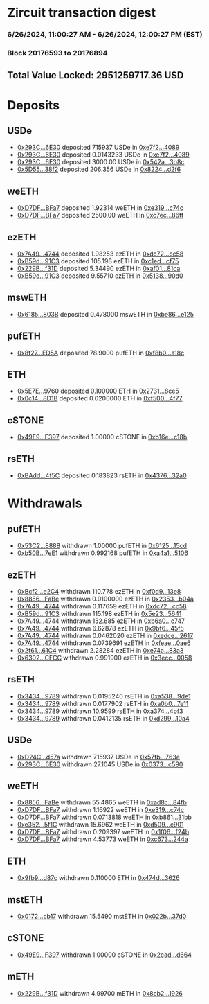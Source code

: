 # Zircuit transaction digest
### 6/26/2024, 11:00:27 AM - 6/26/2024, 12:00:27 PM (EST)
### Block 20176593 to 20176894

## Total Value Locked: 2951259717.36 USD

# Deposits
## USDe
- [0x293C...6E30](https://etherscan.io/address/0x293C6937D8D82e05B01335F7B33FBA0c8e256E30) deposited 715937 USDe in [0xe7f2...4089](https://etherscan.io/tx/0x293C6937D8D82e05B01335F7B33FBA0c8e256E30)
- [0x293C...6E30](https://etherscan.io/address/0x293C6937D8D82e05B01335F7B33FBA0c8e256E30) deposited 0.0143233 USDe in [0xe7f2...4089](https://etherscan.io/tx/0x293C6937D8D82e05B01335F7B33FBA0c8e256E30)
- [0x293C...6E30](https://etherscan.io/address/0x293C6937D8D82e05B01335F7B33FBA0c8e256E30) deposited 3000.00 USDe in [0x542a...3b8c](https://etherscan.io/tx/0x293C6937D8D82e05B01335F7B33FBA0c8e256E30)
- [0x5D55...38f2](https://etherscan.io/address/0x5D55D3e7A6947eDC67FE8ACF805fb985F35138f2) deposited 206.356 USDe in [0x8224...d2f6](https://etherscan.io/tx/0x5D55D3e7A6947eDC67FE8ACF805fb985F35138f2)
## weETH
- [0xD7DF...BFa7](https://etherscan.io/address/0xD7DF7E085214743530afF339aFC420c7c720BFa7) deposited 1.92314 weETH in [0xe319...c74c](https://etherscan.io/tx/0xD7DF7E085214743530afF339aFC420c7c720BFa7)
- [0xD7DF...BFa7](https://etherscan.io/address/0xD7DF7E085214743530afF339aFC420c7c720BFa7) deposited 2500.00 weETH in [0xc7ec...86ff](https://etherscan.io/tx/0xD7DF7E085214743530afF339aFC420c7c720BFa7)
## ezETH
- [0x7A49...4744](https://etherscan.io/address/0x7A493Be5c2ce014cD049Bf178a1ac0Db1B434744) deposited 1.98253 ezETH in [0xdc72...cc58](https://etherscan.io/tx/0x7A493Be5c2ce014cD049Bf178a1ac0Db1B434744)
- [0xB59d...91C3](https://etherscan.io/address/0xB59d02c93dD5D94eFe3b3a5ba597f63c8ae291C3) deposited 105.198 ezETH in [0xc1ed...cf75](https://etherscan.io/tx/0xB59d02c93dD5D94eFe3b3a5ba597f63c8ae291C3)
- [0x229B...f31D](https://etherscan.io/address/0x229B2c544F8Ea31CEb8e0CE84B2821328387f31D) deposited 5.34490 ezETH in [0xaf01...81ca](https://etherscan.io/tx/0x229B2c544F8Ea31CEb8e0CE84B2821328387f31D)
- [0xB59d...91C3](https://etherscan.io/address/0xB59d02c93dD5D94eFe3b3a5ba597f63c8ae291C3) deposited 9.55710 ezETH in [0x5138...90d0](https://etherscan.io/tx/0xB59d02c93dD5D94eFe3b3a5ba597f63c8ae291C3)
## mswETH
- [0x6185...803B](https://etherscan.io/address/0x618591037F6Aa7321b26E663f6F0f83de151803B) deposited 0.478000 mswETH in [0xbe86...e125](https://etherscan.io/tx/0x618591037F6Aa7321b26E663f6F0f83de151803B)
## pufETH
- [0x8f27...ED5A](https://etherscan.io/address/0x8f272468996b9BF7Cd75d12182c18aF74226ED5A) deposited 78.9000 pufETH in [0xf8b0...a18c](https://etherscan.io/tx/0x8f272468996b9BF7Cd75d12182c18aF74226ED5A)
## ETH
- [0x5E7E...9760](https://etherscan.io/address/0x5E7E0F2202c3dE6a7A31BC88fde9149028cd9760) deposited 0.100000 ETH in [0x2731...8ce5](https://etherscan.io/tx/0x5E7E0F2202c3dE6a7A31BC88fde9149028cd9760)
- [0x0c14...8D1B](https://etherscan.io/address/0x0c145F3149eeB501E0B5D6b2B78399BAaf5B8D1B) deposited 0.0200000 ETH in [0xf500...4f77](https://etherscan.io/tx/0x0c145F3149eeB501E0B5D6b2B78399BAaf5B8D1B)
## cSTONE
- [0x49E9...F397](https://etherscan.io/address/0x49E9F02F9a82783035CbeA8a930511983C64F397) deposited 1.00000 cSTONE in [0xb16e...c18b](https://etherscan.io/tx/0x49E9F02F9a82783035CbeA8a930511983C64F397)
## rsETH
- [0xBAdd...4f5C](https://etherscan.io/address/0xBAdd32ccf2c30B3B1AD4b3333917a3fd6eeB4f5C) deposited 0.183823 rsETH in [0x4376...32a0](https://etherscan.io/tx/0xBAdd32ccf2c30B3B1AD4b3333917a3fd6eeB4f5C)
# Withdrawals
## pufETH
- [0x53C2...8888](https://etherscan.io/address/0x53C218ee4B05f817fab41afD2c66fD92550A8888) withdrawn 1.00000 pufETH in [0x6125...15cd](https://etherscan.io/tx/0x53C218ee4B05f817fab41afD2c66fD92550A8888)
- [0xb50B...7eE1](https://etherscan.io/address/0xb50B0137a1ac839192e957CC3E77127C33f47eE1) withdrawn 0.992168 pufETH in [0xa4a1...5106](https://etherscan.io/tx/0xb50B0137a1ac839192e957CC3E77127C33f47eE1)
## ezETH
- [0xBcf2...e2C4](https://etherscan.io/address/0xBcf2aB46782de614d75eE6EAD57000b6Fc56e2C4) withdrawn 110.778 ezETH in [0xf0d9...13e8](https://etherscan.io/tx/0xBcf2aB46782de614d75eE6EAD57000b6Fc56e2C4)
- [0x8856...FaBe](https://etherscan.io/address/0x8856f4b807402cF8f457b1d518ddF4043d55FaBe) withdrawn 0.0100000 ezETH in [0x2353...b04a](https://etherscan.io/tx/0x8856f4b807402cF8f457b1d518ddF4043d55FaBe)
- [0x7A49...4744](https://etherscan.io/address/0x7A493Be5c2ce014cD049Bf178a1ac0Db1B434744) withdrawn 0.117659 ezETH in [0xdc72...cc58](https://etherscan.io/tx/0x7A493Be5c2ce014cD049Bf178a1ac0Db1B434744)
- [0xB59d...91C3](https://etherscan.io/address/0xB59d02c93dD5D94eFe3b3a5ba597f63c8ae291C3) withdrawn 115.198 ezETH in [0x5e23...5641](https://etherscan.io/tx/0xB59d02c93dD5D94eFe3b3a5ba597f63c8ae291C3)
- [0x7A49...4744](https://etherscan.io/address/0x7A493Be5c2ce014cD049Bf178a1ac0Db1B434744) withdrawn 152.685 ezETH in [0xb6a0...c747](https://etherscan.io/tx/0x7A493Be5c2ce014cD049Bf178a1ac0Db1B434744)
- [0x7A49...4744](https://etherscan.io/address/0x7A493Be5c2ce014cD049Bf178a1ac0Db1B434744) withdrawn 6.62878 ezETH in [0x9bf6...45f5](https://etherscan.io/tx/0x7A493Be5c2ce014cD049Bf178a1ac0Db1B434744)
- [0x7A49...4744](https://etherscan.io/address/0x7A493Be5c2ce014cD049Bf178a1ac0Db1B434744) withdrawn 0.0462020 ezETH in [0xedce...2617](https://etherscan.io/tx/0x7A493Be5c2ce014cD049Bf178a1ac0Db1B434744)
- [0x7A49...4744](https://etherscan.io/address/0x7A493Be5c2ce014cD049Bf178a1ac0Db1B434744) withdrawn 0.0739691 ezETH in [0xfeae...0ae6](https://etherscan.io/tx/0x7A493Be5c2ce014cD049Bf178a1ac0Db1B434744)
- [0x2f61...61C4](https://etherscan.io/address/0x2f61026d752cFf1016207e4fe2f90414E12661C4) withdrawn 2.28284 ezETH in [0xe74a...83a3](https://etherscan.io/tx/0x2f61026d752cFf1016207e4fe2f90414E12661C4)
- [0x6302...CFCC](https://etherscan.io/address/0x6302c46d867E5569bf0Ec7de95Cf8C38f7c7CFCC) withdrawn 0.991900 ezETH in [0x3ecc...0058](https://etherscan.io/tx/0x6302c46d867E5569bf0Ec7de95Cf8C38f7c7CFCC)
## rsETH
- [0x3434...9789](https://etherscan.io/address/0x34349c5569e7B846c3558961552D2202760A9789) withdrawn 0.0195240 rsETH in [0xa538...9de1](https://etherscan.io/tx/0x34349c5569e7B846c3558961552D2202760A9789)
- [0x3434...9789](https://etherscan.io/address/0x34349c5569e7B846c3558961552D2202760A9789) withdrawn 0.0177902 rsETH in [0xa0b0...7e11](https://etherscan.io/tx/0x34349c5569e7B846c3558961552D2202760A9789)
- [0x3434...9789](https://etherscan.io/address/0x34349c5569e7B846c3558961552D2202760A9789) withdrawn 10.9599 rsETH in [0xa374...4bf3](https://etherscan.io/tx/0x34349c5569e7B846c3558961552D2202760A9789)
- [0x3434...9789](https://etherscan.io/address/0x34349c5569e7B846c3558961552D2202760A9789) withdrawn 0.0412135 rsETH in [0xd299...10a4](https://etherscan.io/tx/0x34349c5569e7B846c3558961552D2202760A9789)
## USDe
- [0xD24C...d57a](https://etherscan.io/address/0xD24Cfe2d0fa81369ca6291c28ac5426e16B6d57a) withdrawn 715937 USDe in [0x57fb...763e](https://etherscan.io/tx/0xD24Cfe2d0fa81369ca6291c28ac5426e16B6d57a)
- [0x293C...6E30](https://etherscan.io/address/0x293C6937D8D82e05B01335F7B33FBA0c8e256E30) withdrawn 27.1045 USDe in [0x0373...c590](https://etherscan.io/tx/0x293C6937D8D82e05B01335F7B33FBA0c8e256E30)
## weETH
- [0x8856...FaBe](https://etherscan.io/address/0x8856f4b807402cF8f457b1d518ddF4043d55FaBe) withdrawn 55.4865 weETH in [0xad8c...84fb](https://etherscan.io/tx/0x8856f4b807402cF8f457b1d518ddF4043d55FaBe)
- [0xD7DF...BFa7](https://etherscan.io/address/0xD7DF7E085214743530afF339aFC420c7c720BFa7) withdrawn 1.16922 weETH in [0xe319...c74c](https://etherscan.io/tx/0xD7DF7E085214743530afF339aFC420c7c720BFa7)
- [0xD7DF...BFa7](https://etherscan.io/address/0xD7DF7E085214743530afF339aFC420c7c720BFa7) withdrawn 0.0713818 weETH in [0xb861...31bb](https://etherscan.io/tx/0xD7DF7E085214743530afF339aFC420c7c720BFa7)
- [0xe352...5f1C](https://etherscan.io/address/0xe352abd2f49486F451284a44120651Bd5EC55f1C) withdrawn 15.6962 weETH in [0xd509...c901](https://etherscan.io/tx/0xe352abd2f49486F451284a44120651Bd5EC55f1C)
- [0xD7DF...BFa7](https://etherscan.io/address/0xD7DF7E085214743530afF339aFC420c7c720BFa7) withdrawn 0.209397 weETH in [0x1f06...f24b](https://etherscan.io/tx/0xD7DF7E085214743530afF339aFC420c7c720BFa7)
- [0xD7DF...BFa7](https://etherscan.io/address/0xD7DF7E085214743530afF339aFC420c7c720BFa7) withdrawn 4.53773 weETH in [0xc673...244a](https://etherscan.io/tx/0xD7DF7E085214743530afF339aFC420c7c720BFa7)
## ETH
- [0x9fb9...d87c](https://etherscan.io/address/0x9fb9bF38541abA91F4927E9f103DCB207dbCd87c) withdrawn 0.110000 ETH in [0x474d...3626](https://etherscan.io/tx/0x9fb9bF38541abA91F4927E9f103DCB207dbCd87c)
## mstETH
- [0x0172...cb17](https://etherscan.io/address/0x0172DDDa859C04125A7F8918d1229d781593cb17) withdrawn 15.5490 mstETH in [0x022b...37d0](https://etherscan.io/tx/0x0172DDDa859C04125A7F8918d1229d781593cb17)
## cSTONE
- [0x49E9...F397](https://etherscan.io/address/0x49E9F02F9a82783035CbeA8a930511983C64F397) withdrawn 1.00000 cSTONE in [0x2ead...d664](https://etherscan.io/tx/0x49E9F02F9a82783035CbeA8a930511983C64F397)
## mETH
- [0x229B...f31D](https://etherscan.io/address/0x229B2c544F8Ea31CEb8e0CE84B2821328387f31D) withdrawn 4.99700 mETH in [0x8cb2...1926](https://etherscan.io/tx/0x229B2c544F8Ea31CEb8e0CE84B2821328387f31D)
